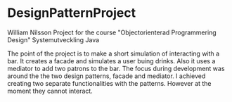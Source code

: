 # DesignPatternProject
William Nilsson
Project for the course "Objectorienterad Programmering Design"
Systemutveckling Java

The point of the project is to make a short simulation of interacting with a bar. It creates a facade and simulates a user buing drinks. Also it uses a mediator to add two patrons to the bar.
The focus during development was around the the two design patterns, facade and mediator. I achieved creating two separate functionalities with the patterns. However at the moment they cannot interact.
